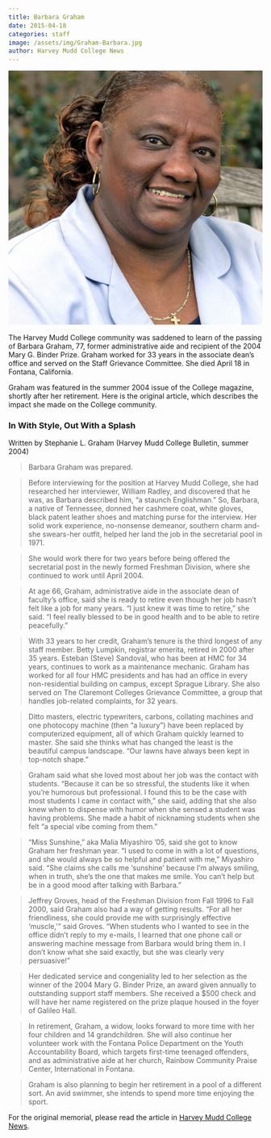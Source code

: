 ```yaml
---
title: Barbara Graham
date: 2015-04-18
categories: staff
image: /assets/img/Graham-Barbara.jpg
author: Harvey Mudd College News
---
```

![Barbara Graham](/assets/img/Graham-Barbara.jpg)

The Harvey Mudd College community was saddened to learn of the passing of Barbara Graham, 77, former administrative aide and recipient of the 2004 Mary G. Binder Prize. Graham worked for 33 years in the associate dean’s office and served on the Staff Grievance Committee. She died April 18 in Fontana, California.

Graham was featured in the summer 2004 issue of the College magazine, shortly after her retirement. Here is the original article, which describes the impact she made on the College community.

### In With Style, Out With a Splash

Written by Stephanie L. Graham (Harvey Mudd College Bulletin, summer 2004)

> Barbara Graham was prepared.

> Before interviewing for the position at Harvey Mudd College, she had researched her interviewer, William Radley, and discovered that he was, as Barbara described him, “a staunch Englishman.” So, Barbara, a native of Tennessee, donned her cashmere coat, white gloves, black patent leather shoes and matching purse for the interview. Her solid work experience, no-nonsense demeanor, southern charm and-she swears-her outfit, helped her land the job in the secretarial pool in 1971.

> She would work there for two years before being offered the secretarial post in the newly formed Freshman Division, where she continued to work until April 2004.

> At age 66, Graham, administrative aide in the associate dean of faculty’s office, said she is ready to retire even though her job hasn’t felt like a job for many years. “I just knew it was time to retire,” she said. “I feel really blessed to be in good health and to be able to retire peacefully.”

> With 33 years to her credit, Graham’s tenure is the third longest of any staff member. Betty Lumpkin, registrar emerita, retired in 2000 after 35 years. Esteban (Steve) Sandoval, who has been at HMC for 34 years, continues to work as a maintenance mechanic. Graham has worked for all four HMC presidents and has had an office in every non-residential building on campus, except Sprague Library. She also served on The Claremont Colleges Grievance Committee, a group that handles job-related complaints, for 32 years.

> Ditto masters, electric typewriters, carbons, collating machines and one photocopy machine (then “a luxury”) have been replaced by computerized equipment, all of which Graham quickly learned to master. She said she thinks what has changed the least is the beautiful campus landscape. “Our lawns have always been kept in top-notch shape.”

> Graham said what she loved most about her job was the contact with students. “Because it can be so stressful, the students like it when you’re humorous but professional. I found this to be the case with most students I came in contact with,” she said, adding that she also knew when to dispense with humor when she sensed a student was having problems. She made a habit of nicknaming students when she felt “a special vibe coming from them.”

> “Miss Sunshine,” aka Malia Miyashiro ’05, said she got to know Graham her freshman year. “I used to come in with a lot of questions, and she would always be so helpful and patient with me,” Miyashiro said. “She claims she calls me ‘sunshine’ because I’m always smiling, when in truth, she’s the one that makes me smile. You can’t help but be in a good mood after talking with Barbara.”

> Jeffrey Groves, head of the Freshman Division from Fall 1996 to Fall 2000, said Graham also had a way of getting results. “For all her friendliness, she could provide me with surprisingly effective ‘muscle,'” said Groves. “When students who I wanted to see in the office didn’t reply to my e-mails, I learned that one phone call or answering machine message from Barbara would bring them in. I don’t know what she said exactly, but she was clearly very persuasive!”

> Her dedicated service and congeniality led to her selection as the winner of the 2004 Mary G. Binder Prize, an award given annually to outstanding support staff members. She received a $500 check and will have her name registered on the prize plaque housed in the foyer of Galileo Hall.

> In retirement, Graham, a widow, looks forward to more time with her four children and 14 grandchildren. She will also continue her volunteer work with the Fontana Police Department on the Youth Accountability Board, which targets first-time teenaged offenders, and as administrative aide at her church, Rainbow Community Praise Center, International in Fontana.

> Graham is also planning to begin her retirement in a pool of a different sort. An avid swimmer, she intends to spend more time enjoying the sport.

For the original memorial, please read the article in [Harvey Mudd College News](https://www.hmc.edu/about-hmc/2015/06/04/barbara-graham-former-administrative-aide-dies/).
